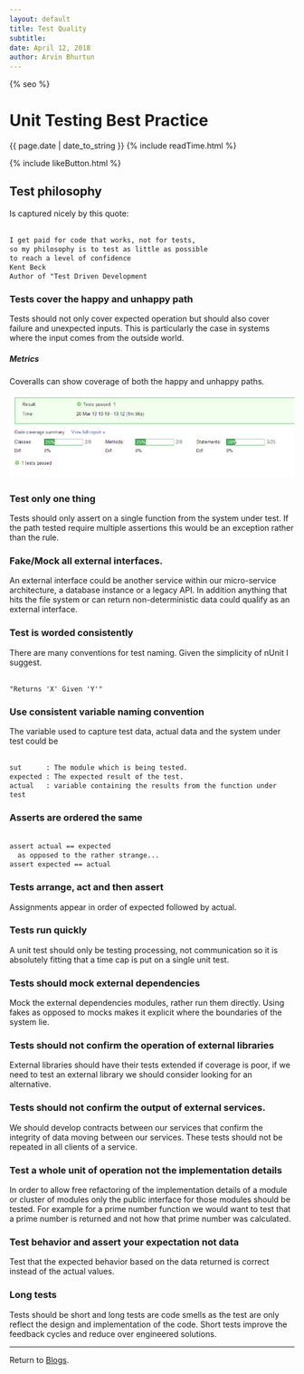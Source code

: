 ```yaml
---
layout: default
title: Test Quality
subtitle:
date: April 12, 2018
author: Arvin Bhurtun
---
```

{% seo %}


# Unit Testing Best Practice

{{ page.date | date_to_string }} {% include readTime.html %}

{% include likeButton.html %}

## Test philosophy

Is captured nicely by this quote:

```

I get paid for code that works, not for tests,
so my philosophy is to test as little as possible
to reach a level of confidence
Kent Beck
Author of "Test Driven Development

```

### Tests cover the happy and unhappy path

Tests should not only cover expected operation but should also cover failure and unexpected inputs. This is particularly the case in systems where the input comes from the outside world.

##### Metrics

Coveralls can show coverage of both the happy and unhappy paths.

![](../img/test.png)

### Test only one thing

Tests should only assert on a single function from the system under test. If the path tested require multiple assertions this would be an exception rather than the rule.

### Fake/Mock all external interfaces.

An external interface could be another service within our micro-service architecture, a database instance or a legacy API. In addition anything that hits the file system or can return non-deterministic data could qualify as an external interface.

### Test is worded consistently

There are many conventions for test naming. Given the simplicity of nUnit I suggest.
```

"Returns 'X' Given 'Y'"

```

### Use consistent variable naming convention

The variable used to capture test data, actual data and the system under test could be

```

sut      : The module which is being tested.
expected : The expected result of the test.
actual   : variable containing the results from the function under test

```

### Asserts are ordered the same

```

assert actual == expected
  as opposed to the rather strange...
assert expected == actual

```

### Tests arrange, act and then assert

Assignments appear in order of expected followed by actual.

### Tests run quickly

A unit test should only be testing processing, not communication so it is absolutely fitting that a time cap is put on a single unit test.

### Tests should mock external dependencies

Mock the external dependencies modules, rather run them directly. Using fakes as opposed to mocks makes it explicit where the boundaries of the system lie.

### Tests should not confirm the operation of external libraries

External libraries should have their tests extended if coverage is poor, if we need to test an external library we should consider looking for an alternative. 

### Tests should not confirm the output of external services.

We should develop contracts between our services that confirm the integrity of data moving between our services. These tests should not be repeated in all clients of a service.

### Test a whole unit of operation not the implementation details

In order to allow free refactoring of the implementation details of a module or cluster of modules only the public interface for those modules should be tested. For example for a prime number function we would want to test that a prime number is returned and not how that prime number was calculated.

### Test behavior and assert your expectation not data

Test that the expected behavior based on the data returned is correct instead of the actual values.

### Long tests

Tests should be short and long tests are code smells as the test are only reflect the design and implementation of the code. Short tests improve the feedback cycles and reduce over engineered solutions.

---

Return to [Blogs](../index.md).